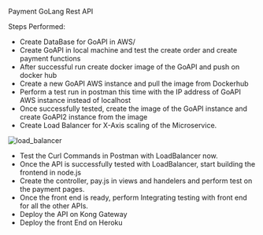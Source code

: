 Payment GoLang Rest API



Steps Performed:
- Create DataBase for GoAPI in AWS/
- Create GoAPI in local machine and test the create order and create payment functions
- After successful run create docker image of the GoAPI and push on docker hub
- Create a new GoAPI AWS instance and pull the image from Dockerhub
- Perform a test run in postman this time with the IP address of GoAPI AWS instance instead of localhost
- Once successfully tested, create the image of the GoAPI instance and create GoAPI2 instance from the image
- Create Load Balancer for X-Axis scaling of the Microservice. 

![load_balancer](https://user-images.githubusercontent.com/42895383/49684429-c278e800-fa88-11e8-85b8-7d77ed765f5f.png)


- Test the Curl Commands in Postman with LoadBalancer now. 
- Once the API is successfully tested with LoadBalancer, start building the frontend in node.js
- Create the controller, pay.js in views and handelers and perform test on the payment pages.
- Once the front end is ready, perform Integrating testing with front end for all the other APIs.
- Deploy the API on Kong Gateway
- Deploy the front End on Heroku


